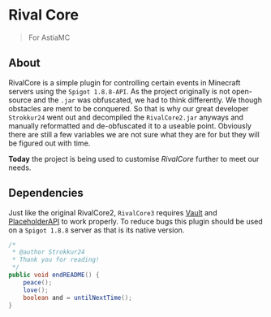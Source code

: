# Rival Core
> For AstiaMC

## About
RivalCore is a simple plugin for controlling certain events in Minecraft servers using the `Spigot 1.8.8-API`. As the project originally is not open-source and the `.jar` was obfuscated, we had to think differently. We though obstacles are ment to be conquered. So that is why our great developer `Strokkur24` went out and decompiled the `RivalCore2.jar` anyways and manually reformatted and de-obfuscated it to a useable point. Obviously there are still a few variables we are not sure what they are for but they will be figured out with time.

**Today** the project is being used to customise *RivalCore* further to meet our needs.

## Dependencies
Just like the original RivalCore2, `RivalCore3` requires [Vault](https://www.spigotmc.org/resources/vault.34315/) and [PlaceholderAPI](https://www.spigotmc.org/resources/placeholderapi.6245/) to work properly. To reduce bugs this plugin should be used on a `Spigot 1.8.8` server as that is its native version.


```java
/*
 * @author Strokkur24
 * Thank you for reading!
 */
public void endREADME() {
    peace();
    love();
    boolean and = untilNextTime();
}
```
